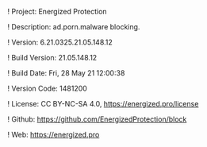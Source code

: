 ! Project: Energized Protection

! Description: ad.porn.malware blocking.

! Version: 6.21.0325.21.05.148.12

! Build Version: 21.05.148.12

! Build Date: Fri, 28 May 21 12:00:38

! Version Code: 1481200

! License: CC BY-NC-SA 4.0, https://energized.pro/license

! Github: https://github.com/EnergizedProtection/block

! Web: https://energized.pro
